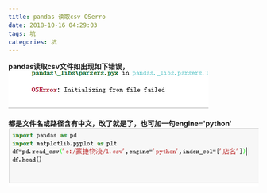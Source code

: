 ```yaml
---
title: pandas 读取csv OSerro
date: 2018-10-16 04:29:03
tags: 坑
categories: 坑
---
```

<b> pandas读取csv文件如出现如下错误，
![](/photos/mebug/1016.png)

都是文件名或路径含有中文，改了就是了，也可加一句engine='python'
![](/photos/mebug/1016_01.png)